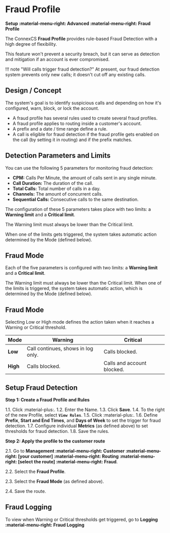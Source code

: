 # Fraud Profile

**Setup :material-menu-right: Advanced :material-menu-right: Fraud Profile**

The ConnexCS **Fraud Profile** provides rule-based Fraud Detection with a high degree of flexibility.

This feature won't prevent a security breach, but it can serve as detection and mitigation if an account is ever compromised.

!!! note "Will calls trigger fraud detection?"
    At present, our fraud detection system prevents only new calls; it doesn't cut off any existing calls.

## Design / Concept

The system's goal is to identify suspicious calls and depending on how it's configured, warn, block, or lock the account.

* A fraud profile has several rules used to create several fraud profiles.
* A fraud profile applies to routing inside a customer's account.
* A prefix and a date / time range define a rule.
* A call is eligible for fraud detection if the fraud profile gets enabled on the call (by setting it in routing) and if the prefix matches.

## Detection Parameters and Limits

You can use the following 5 parameters for monitoring fraud detection:

* **CPM:** Calls Per Minute, the amount of calls sent in any single minute.
* **Call Duration:** The duration of the call.
* **Total Calls:** Total number of calls in a day.
* **Channels:** The amount of concurrent calls.
* **Sequential Calls:** Consecutive calls to the same destination.

The configuration of these 5 parameters takes place with two limits: a **Warning limit** and a **Critical limit**.

The Warning limit must always be lower than the Critical limit.

When one of the limits gets triggered, the system takes automatic action determined by the Mode (defined below).

## Fraud Mode

Each of the five parameters is configured with two limits: a **Warning limit** and a **Critical limit**.

The Warning limit must always be lower than the Critical limit. When one of the limits is triggered, the system takes automatic action, which is determined by the Mode (defined below).

## Fraud Mode

Selecting Low or High mode defines the action taken when it reaches a Warning or Critical threshold.

| Mode | Warning | Critical|
|------|------------------------------------|--------------------------------------|
| **Low**  | Call continues, shows in log only. | Calls blocked.                     |
| **High** | Calls blocked.                   | Calls and account blocked. |

## Setup Fraud Detection

**Step 1: Create a Fraud Profile and Rules**

1.1. Click :material-plus:.
1.2. Enter the Name.
1.3. Click **Save**.
1.4. To the right of the new Profile, select **`View Rules`**.
1.5. Click :material-plus:.
1.6. Define **Prefix**, **Start and End Times**, and **Days of Week** to set the trigger for fraud detection.
1.7. Configure individual **Metrics** (as defined above) to set thresholds for fraud detection.
1.8. Save the rules.

**Step 2: Apply the profile to the customer route**

2.1. Go to **Management :material-menu-right: Customer :material-menu-right: [your customer] :material-menu-right: Routing :material-menu-right: [select the route] :material-menu-right: Fraud**.

2.2. Select the **Fraud Profile**.

2.3. Select the **Fraud Mode** (as defined above).

2.4. Save the route.

## Fraud Logging

To view when Warning or Critical thresholds get triggered, go to **Logging :material-menu-right: Fraud Logging**

